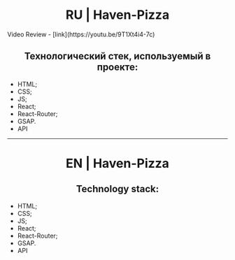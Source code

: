 <h1 align="center">RU | Haven-Pizza</h1>
Video Review - [link](https://youtu.be/9T1Xt4i4-7c)

<h2 align="center">Технологический стек, используемый в проекте:</h2>

- HTML;
- CSS;
- JS;
- React;
- React-Router;
- GSAP.
- API

<hr/>

<h1 align="center">EN | Haven-Pizza</h1>

<h2 align="center">Technology stack:</h2>

- HTML;
- CSS;
- JS;
- React;
- React-Router;
- GSAP.
- API
